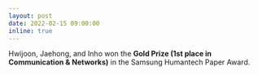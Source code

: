 ```yaml
---
layout: post
date: 2022-02-15 09:00:00
inline: true
---
```


<!-- #[Hwijoon Lim](https://wjuni.com) received Gold Prize at the Samsung Humantech Paper Award. -->
Hwijoon, Jaehong, and Inho won the **Gold Prize (1st place in Communication & Networks)** in the Samsung Humantech Paper Award.